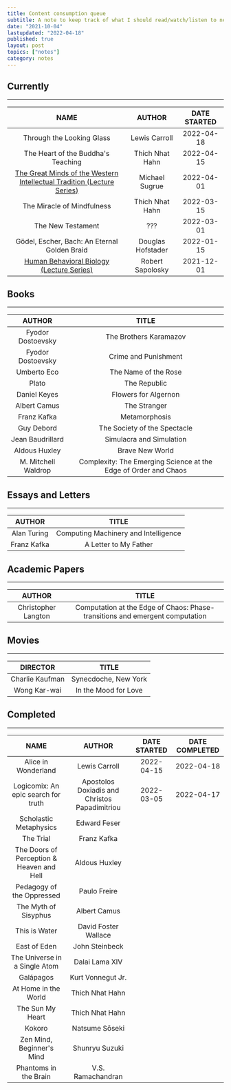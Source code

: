 ```yaml
---
title: Content consumption queue
subtitle: A note to keep track of what I should read/watch/listen to next
date: "2021-10-04"
lastupdated: "2022-04-18"
published: true
layout: post
topics: ["notes"]
category: notes
---
```


## Currently

---

|                                                         NAME                                                         |      AUTHOR       | DATE STARTED |
| :------------------------------------------------------------------------------------------------------------------: | :---------------: | :----------: |
|                                              Through the Looking Glass                                               |   Lewis Carroll   |  2022-04-18  |
|                                          The Heart of the Buddha's Teaching                                          |  Thich Nhat Hahn  |  2022-04-15  |
| [The Great Minds of the Western Intellectual Tradition (Lecture Series)](https://www.youtube.com/watch?v=8ZoQ7wh9pS) |  Michael Sugrue   |  2022-04-01  |
|                                              The Miracle of Mindfulness                                              |  Thich Nhat Hahn  |  2022-03-15  |
|                                                  The New Testament                                                   |        ???        |  2022-03-01  |
|                                     Gödel, Escher, Bach: An Eternal Golden Braid                                     | Douglas Hofstader |  2022-01-15  |
|               [Human Behavioral Biology (Lecture Series)](https://www.youtube.com/watch?v=NNnIGh9g6fA)               | Robert Sapolosky  |  2021-12-01  |

## Books

---

|       AUTHOR        |                              TITLE                              |
| :-----------------: | :-------------------------------------------------------------: |
|  Fyodor Dostoevsky  |                     The Brothers Karamazov                      |
|  Fyodor Dostoevsky  |                      Crime and Punishment                       |
|     Umberto Eco     |                      The Name of the Rose                       |
|        Plato        |                          The Republic                           |
|    Daniel Keyes     |                      Flowers for Algernon                       |
|    Albert Camus     |                          The Stranger                           |
|     Franz Kafka     |                          Metamorphosis                          |
|     Guy Debord      |                  The Society of the Spectacle                   |
|  Jean Baudrillard   |                    Simulacra and Simulation                     |
|    Aldous Huxley    |                         Brave New World                         |
| M. Mitchell Waldrop | Complexity: The Emerging Science at the Edge of Order and Chaos |

## Essays and Letters

---

|   AUTHOR    |                TITLE                 |
| :---------: | :----------------------------------: |
| Alan Turing | Computing Machinery and Intelligence |
| Franz Kafka |        A Letter to My Father         |

## Academic Papers

---

|       AUTHOR        |                                    TITLE                                     |
| :-----------------: | :--------------------------------------------------------------------------: |
| Christopher Langton | Computation at the Edge of Chaos: Phase-transitions and emergent computation |

## Movies

---

|    DIRECTOR     |        TITLE         |
| :-------------: | :------------------: |
| Charlie Kaufman | Synecdoche, New York |
|  Wong Kar-wai   | In the Mood for Love |

## Completed

---

|                   NAME                    |                    AUTHOR                     | DATE STARTED | DATE COMPLETED |
| :---------------------------------------: | :-------------------------------------------: | :----------: | :------------: |
|            Alice in Wonderland            |                 Lewis Carroll                 |  2022-04-15  |   2022-04-18   |
|    Logicomix: An epic search for truth    | Apostolos Doxiadis and Christos Papadimitriou |  2022-03-05  |   2022-04-17   |
|          Scholastic Metaphysics           |                 Edward Feser                  |              |                |
|                 The Trial                 |                  Franz Kafka                  |              |                |
| The Doors of Perception & Heaven and Hell |                 Aldous Huxley                 |              |                |
|         Pedagogy of the Oppressed         |                 Paulo Freire                  |              |                |
|           The Myth of Sisyphus            |                 Albert Camus                  |              |                |
|               This is Water               |             David Foster Wallace              |              |                |
|               East of Eden                |                John Steinbeck                 |              |                |
|       The Universe in a Single Atom       |                Dalai Lama XIV                 |              |                |
|                 Galápagos                 |               Kurt Vonnegut Jr.               |              |                |
|           At Home in the World            |                Thich Nhat Hahn                |              |                |
|             The Sun My Heart              |                Thich Nhat Hahn                |              |                |
|                  Kokoro                   |                Natsume Sōseki                 |              |                |
|         Zen Mind, Beginner's Mind         |                Shunryu Suzuki                 |              |                |
|           Phantoms in the Brain           |               V.S. Ramachandran               |              |                |
